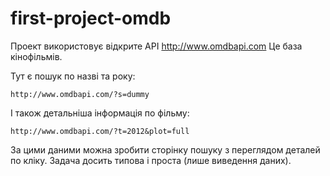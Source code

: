 # first-project-omdb

Проект використовує відкрите АРІ http://www.omdbapi.com
Це база кінофільмів. 

Тут є пошук по назві та року:

```http
http://www.omdbapi.com/?s=dummy
```

І також детальніша інформація по фільму:

```
http://www.omdbapi.com/?t=2012&plot=full
```

За цими даними можна зробити сторінку пошуку з переглядом деталей по кліку. 
Задача досить типова і проста (лише виведення даних).
